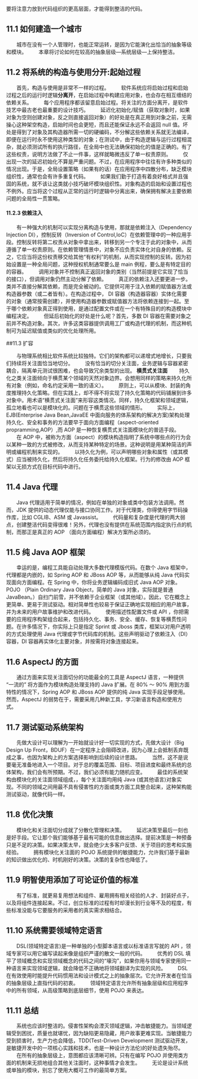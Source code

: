要将注意力放到代码组织的更高层面，才能得到整洁的代码。

## 11.1 如何建造一个城市

　　城市在没有一个人管理时，也能正常运转，是因为它能演化出恰当的抽象等级和模块。
　　本章将讨论如何在较高的抽象层级—系统层级—上保持整洁。

## 11.2 将系统的构造与使用分开:**起始过程**

　　首先，构造与使用是非常不一样的过程。
　　软件系统应将启始过程和启始过程之后的运行时逻辑**分离开**，在启始过程中构建应用对象，也会存在相互缠结的依赖关系。
　　每个应用程序都该留意启始过程。将关注的方面分离开，是软件技艺中最古老也最重要的设计技巧。
　　延迟化初始化/赋值（获取对象时，如果对象为空则创建对象，反之则直接返回对象）的好处是在真正用到对象之前，无需操心这种架空构造，启始时间也会更短，而且还能保证永远不会返回 null 值。坏处是得到了对象及其构造器所需一切的硬编码，不分解这些依赖关系就无法编译，即便在运行时永不使用这种类型的对象；在测试中，由于构造逻辑与运行过程相混杂，就必须测试所有的执行路径，在全局中也无法确保初始化的值是正确的。有了这些权责，说明方法做了不止一件事，这样就略微违反了单一权责原则。
　　仅出现一次的延迟初始化不算是严重问题。不过，在应用程序中往往有许多种类似的情况出现。于是，全局设置策略（如果有的话）在应用程序中四散分布，缺乏模块组织性，通常也会有许多重复代码。
　　如果我们勤于打造有着良好格式并且强固的系统，就不该让这类就小技巧破坏模块组织性。对象构造的启始和设置过程也不例外。应当将这个过程从正常的运行时逻辑中分离出来，确保拥有解决主要依赖问题的全局性一贯策略。


#### 11.2.3 依赖注入

　　有一种强大的机制可以实现分离构造与使用，那就是依赖注入（Dependency Injection DI），控制反转（Inversion of Control,IoC）在依赖管理中的一种应用手段。控制反转将第二权责从对象中拿出来，转移到另一个专注于此的对象中，从而遵循了单一权责原则。在依赖管理情景中，对象不应负责实体化对自身的依赖。反之，它应当将这份权责移交给其他“有权利”的机制，从而实现控制的反转。因为初始设置是一种全局问题，这种授权机制通常要么是 main 例程，要么是有特定目的的容器。
　　调用对象并不控制真正返回对象的类别（当然前提是它实现了恰当的接口），但调用对象仍然主动分解了依赖。
　　真正的依赖注入还要更进一步。类并不直接分解其依赖，而是完全被动的。它提供可用于注入依赖的赋值器方法或构造器参数（或二者皆有）。在构造过程中， DI 容器（构造器容器）实体化需要的对象（通常按需创建），并使用构造器参数或赋值器方法将依赖连接到一起。至于哪个依赖对象真正得到使用，是通过配置文件或在一个有特殊目的的构造模块中编程决定。
　　但延后初始化的好处是什么呢？首先，多数 DI 容器在需要对象之前并不构造对象。其次，许多这类容器提供调用工厂或构造代理的机制，而这种机制可为延迟赋值或类似的优化处理所用。

##11.3 扩容

　　与物理系统相比软件系统比较独特。它们的架构都可以递增式地增长，只要我们持续将关注面恰当地切分。
　　没有恰当的切分关注面，业务逻辑与容器紧密耦合，隔离单元测试很困难，也会导致冗余类型的出现。
**横贯式关注面**
　　持久化之类关注面倾向于横贯某个领域的天然对象边界。会想用同样的策略来持久化所有对象（例如，命名约定采用一致的语义）。
　　原则上，可以从模块、封装的角度推理持久化策略。但在实践上，却不得不将实现了持久化策略的代码铺展到许多对象中。用术语“横贯式关注面”来形容这类情况。同样，持久化框架和领域逻辑，孤立地看也可以是模块化的。问题在于横贯这些领域的情形。
　　实际上，EJB(Enterprise Java Bean,JavaEE 中面向服务的体系架构的解决方案)架构处理持久化、安全和事务的方法要早于面向方面编程（aspect-oriented propramming,AOP）,而 AOP 是一种恢复横贯式关注面模块化的普适手段。
　　在 AOP 中，被称为方面（aspect）的模块构造指明了系统中哪些点的行为会以某种一致的方式被修改，从而支持某种特定的场景。这种说明是用某种简洁的声明或编程机制来实现的。
　　以持久化为例，可以声明哪些对象和属性（或其模式）应当被持久化，然后将持久化任务委托给持久化框架。行为的修改由 AOP 框架以无损方式在目标代码中进行。

## 11.4 Java 代理

　　Java 代理适用于简单的情况，例如在单独的对象或类中包装方法调用。然而，JDK 提供的动态代理仅能与接口协同工作。对于代理类，你得使用字节码操作库，比如 CGLIB、ASM 或 Javassist。
　　代码量和复杂度是代理的两大弱点，创建整洁代码变得很难！另外，代理也没有提供在系统范围内指定执行点的机制，而那正是真正的 AOP （面向方面编程）解决方案所必须的。 　　

## 11.5 纯 Java AOP 框架

　　幸运的是，编程工具能自动处理大多数代理模版代码。在数个 Java 框架中，代理都是内嵌的，如 Spring AOP 和 JBoss AOP 等，从而能够从纯 Java 代码实现面向方面编程。在 Spring 中，你将业务逻辑编码成旧式 Java AOP 对象。POJO （Plain Ordinary Java Object，简单的 Java 对象，实际就是普通 JavaBean。）自扫门前雪，并不依赖于企业框架（或其他域）。因此，它在概念上更简单、更易于测试驱动。相对简单性也较易于保证正确地实现相应的用户故事，并为未来的用户故事维护和改进代码。
　　使用描述性配置文件或 API ，你把需要的应用程序构架组合起来，包括持久化、事务、安全、缓存、恢复等横贯性问题。在许多情况下，你实际上只是指定 Sprint 或 Jboss 类库，框架以对用户透明的方式处理使用 Java 代理或字节代码库的机制。这些声明驱动了依赖注入（DI）容器，DI 容器再实体化主要对象，并按需将对象连接起来。

## 11.6 AspectJ 的方面

　　通过方面来实现关注面切分的功能最全的工具是 AspectJ 语言，一种提供 “一流的” 将方面作为模块构造处理支持的 Java 扩展。在 80% ～ 90% 用到方面特性的情况下，Spring AOP 和 JBoss AOP 提供的纯 Java 实现手段足够使用。然而，AspectJ 的弱势在于，需要采用几种新工具，学习新语言构造和使用方式。

## 11.7 测试驱动系统架构

　　先做大设计可以理解为一开始就设计好一切实现的方式，先做大设计（Big Design Up Front，BDUF）在一定程序上会阻碍改进，因为心理上会抵制丢弃既成之事，也因为架构上的方案选择影响到后续的设计思路。
　　当然，这不是说要毫无准备地进入一个项目。对于总的覆盖范围、目标、项目进度和最终系统的总体架构，我们会有所预期。不过，我们必须有能力随机应变。
　　最佳的系统架构由模块化的关注面领域组成，，每个关注面均用纯 Java (或其他语言)对象实现。不同的领域之间用最不具有侵害性的方面或类方面工具整合起来，这种架构能测试驱动，就像代码一样。

## 11.8 优化决策

　　模块化和关注面切分成就了分散化管理和决策。
　　延迟决策至最后一刻也是好手段。它让那个我们能够基于最有可能的信息做出选择。提前决策是一种预备只是不足的决策。如果决策太早，就会绝少太多客户反馈、关于项目的思考和实施经验。
　　拥有模块化关注面的 POJO 系统提供的敏捷能力，允许我们基于最新的知识做出优化的、时机刚好的决策。决策的复杂性也降低了。

## 11.9 明智使用添加了可论证价值的标准

　　有了标准，就更易复用想法和组件、雇用拥有相关经验的人才、封装好点子，以及将组件连接起来。不过，创立标准的过程有时却漫长到行业等不及的程度，有些标准没能与它要服务的采用者的真实需求相结合。

## 11.10 系统需要领域特定语言

　　DSL(领域特定语言)是一种单独的小型脚本语言或以标准语言写就的 API ，领域专家可以用它编写读起来像是组织严谨的散文一般的代码。
　　优秀的 DSL 填平了领域概念和实现领域概念的代码之间的“壕沟”，如果你用与领域专家使用同一种语言来实现领域逻辑，就会降低不正确地将领域翻译为实现的风险。
　　DSL 在有效使用时能提升代码惯用法和设计模式之上的抽象层次。它允许开发者在恰当的抽象层级上直指代码的初衷。
　　领域特定语言允许所有抽象层级和应用程序中的所有领域，从高级策略到底层细节，使用 POJO 来表达。

## 11.11 总结

　　系统也应该时整洁的。侵害性架构会湮灭领域逻辑，冲击敏捷能力。当领域逻辑受到困扰，质量也就堪忧，因为缺陷更易隐藏，用户故事更难实现。当敏捷能力受到损害时，生产力也会降低，TDD(Test-Driven Development 测试驱动开发，是敏捷开发中的一项核心实践和技术，也是一种设计方法伦)的好处遗失殆尽。
　　在所有的抽象层级上，意图都应该清晰可辨。只有在编写 POJO 并使用类方面的机制来无损地组合其他关注面时，这种事情才会发生。
　　无论是设计系统或单独的模块，别忘了使用大概可工作的最简单方案。
